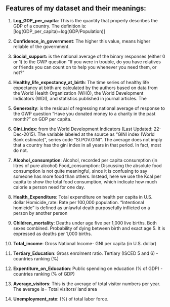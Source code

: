 ## Features of my dataset and their meanings:

 1. **Log_GDP_per_capita**: This is the quantity that properly describes the GDP of a country. The definition is: \[log(GDP_per_capita)=log(GDP/Population)\]
 
 2. **Confidence_in_government**: The higher this value, means higher reliable of the government.
 
 3. **Social_support:** is the national average of the binary responses (either 0 or 1) to the GWP question “If you were in trouble, do you have relatives or friends you can count on to help you whenever you need them, or not?”
 
 4. **Healthy_life_expectancy_at_birth**: The time series of healthy life expectancy at birth are calculated by the authors based on data from the World Health Organization (WHO), the World Development Indicators (WDI), and statistics published in journal articles. The
 
 5. **Generosity**: is the residual of regressing national average of response to the GWP question “Have you donated money to a charity in the past month?” on GDP per capita.
 
 6. **Gini_index**: from the World Development Indicators (Last Updated: 22-Dec-2015). The variable labeled at the source as “GINI index (World Bank estimate)”, series code “SI.POV.GINI”. The average does not imply that a country has the gini index in all years in that period. In fact, most do not.
 
 7. **Alcohol_consumption**: Alcohol, recorded per capita consumption (in litres of pure alcohol)
Food_consumption: Discussing the absolute food consumption is not quite meaningful, since it is confusing to say someone has more food than others. Instead, here we use the Kcal per capita to show the total food consumption, which indicate how much calorie a person need for one day.

 8. **Health_Expenditure**: Total expenditure on health per capita in U.S. dollar
 Homicide_rate: Rate per 100,000 population. “Intentional homicide” is defined as unlawful death purposefully inflicted on a person by another person
 
 9. **Children_mortality**: Deaths under age five per 1,000 live births. Both sexes combined. Probability of dying between birth and exact age 5. It is expressed as deaths per 1,000 births.
 
 10. **Total_income**: Gross National Income- GNI per capita (in U.S. dollar)
 
 11. **Tertiary_Education**: Gross enrolment ratio. Tertiary (ISCED 5 and 6) - countries ranking (%)
 
 12. **Expentiture_on_Education**: Public spending on education (% of GDP) - countries ranking (% of GDP)
 
 13. **Average_visitors**: This is the average of total visitor numbers per year. The average is= Total visitors/ land area
 
 14. **Unemployment_rate**: (%) of total labor force.
